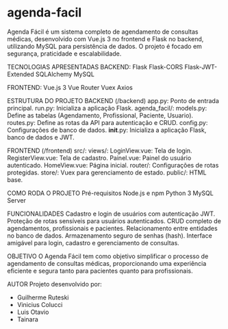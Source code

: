 # agenda-facil
Agenda Fácil é um sistema completo de agendamento de consultas médicas, desenvolvido com Vue.js 3 no frontend e Flask no backend, utilizando MySQL para persistência de dados.
O projeto é focado em segurança, praticidade e escalabilidade.

TECNOLOGIAS APRESENTADAS
BACKEND:
Flask
Flask-CORS
Flask-JWT-Extended
SQLAlchemy
MySQL

FRONTEND:
Vue.js 3
Vue Router
Vuex
Axios

ESTRUTURA DO PROJETO
BACKEND (/backend)
app.py: Ponto de entrada principal.
run.py: Inicializa a aplicação Flask.
agenda_facil/:
models.py: Define as tabelas (Agendamento, Profissional, Paciente, Usuario).
routes.py: Define as rotas da API para autenticação e CRUD.
config.py: Configurações de banco de dados.
__init__.py: Inicializa a aplicação Flask, banco de dados e JWT.

FRONTEND (/frontend)
src/:
views/:
LoginView.vue: Tela de login.
RegisterView.vue: Tela de cadastro.
Painel.vue: Painel do usuário autenticado.
HomeView.vue: Página inicial.
router/: Configurações de rotas protegidas.
store/: Vuex para gerenciamento de estado.
public/: HTML base.

COMO RODA O PROJETO
Pré-requisitos
Node.js e npm
Python 3
MySQL Server

FUNCIONALIDADES
Cadastro e login de usuários com autenticação JWT.
Proteção de rotas sensíveis para usuários autenticados.
CRUD completo de agendamentos, profissionais e pacientes.
Relacionamento entre entidades no banco de dados.
Armazenamento seguro de senhas (hash).
Interface amigável para login, cadastro e gerenciamento de consultas.

OBJETIVO
O Agenda Fácil tem como objetivo simplificar o processo de agendamento de consultas médicas, proporcionando uma experiência eficiente e segura tanto para pacientes quanto para profissionais.

AUTOR
Projeto desenvolvido por:
- Guilherme Ruteski
- Vinicius Colucci
- Luis Otavio
- Tainara